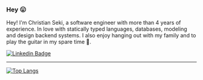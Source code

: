 ### Hey :stuck_out_tongue:

Hey! I'm Christian Seki, a software engineer with more than 4 years of experience. In love with statically typed languages, databases, modeling and design backend systems. I also enjoy hanging out with my family and to play the guitar in my spare time :guitar:.

[![Linkedin Badge](https://img.shields.io/badge/-Christian%20Seki-0e76a8?style=flat-square&logo=Linkedin&logoColor=white&link=https://www.linkedin.com/in/christian-seki/)](https://www.linkedin.com/in/christian-seki/) 

---
[![Top Langs](https://github-readme-stats.vercel.app/api/top-langs/?username=iamseki&hide=javascript,html,CSS,Shell,SCSS,Makefile,Procfile&layout=compact&langs_count=10)](https://github.com/anuraghazra/github-readme-stats)

<!--
**iamseki/iamseki** is a ✨ _special_ ✨ repository because its `README.md` (this file) appears on your GitHub profile.

Here are some ideas to get you started:

- 🔭 I’m currently working on ...
- 🌱 I’m currently learning ...
- 👯 I’m looking to collaborate on ...
- 🤔 I’m looking for help with ...
- 💬 Ask me about ...
- 📫 How to reach me: ...
- 😄 Pronouns: ...
- ⚡ Fun fact: ...
-->
